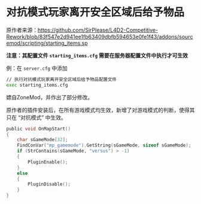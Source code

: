 # 对抗模式玩家离开安全区域后给予物品



原作者来源：https://github.com/SirPlease/L4D2-Competitive-Rework/blob/83f547e2d941ee1fb63409dbfb594653e0fe1f43/addons/sourcemod/scripting/starting_items.sp



**注意：其配置文件 `starting_items.cfg` 需要在服务器配置文件中执行才可生效**

例：在 `server.cfg` 中添加

```bash
// 执行对抗模式玩家离开安全区域后给予物品配置文件
exec starting_items.cfg
```



嫖自ZoneMod，并作出了部分修改。

原作者的插件安装后，在所有游戏模式均生效，新增了对游戏模式的判断，使得其只在 “对抗模式” 中生效。

```c
public void OnMapStart()
{
    char sGameMode[32];
    FindConVar("mp_gamemode").GetString(sGameMode, sizeof sGameMode);
    if (StrContains(sGameMode, "versus") > -1)
    {
        PluginEnable();
    }
    else
    {
        PluginDisable();
    }
}
```

